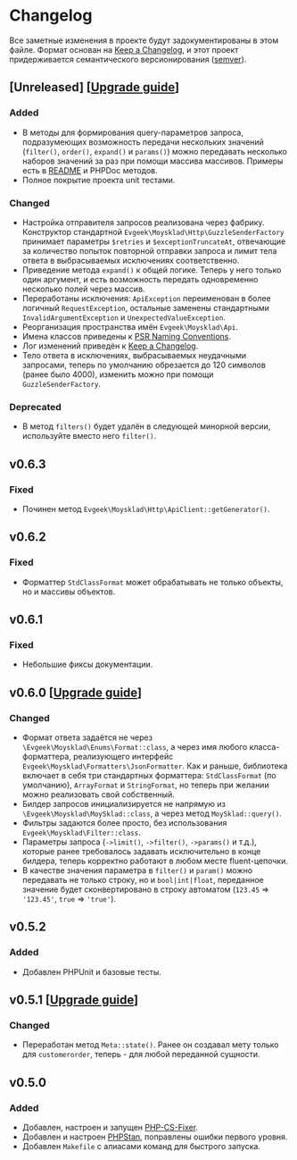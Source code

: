 # Changelog

Все заметные изменения в проекте будут задокументированы в этом файле. Формат основан на [Keep a Changelog](https://keepachangelog.com/ru), и этот проект придерживается семантического версионирования ([semver](https://semver.org/lang/ru/)).

## [Unreleased] [[Upgrade guide](/UPGRADE.md#[Unreleased]-changelog)]

### Added
- В методы для формирования query-параметров запроса, подразумеющих возможность передачи нескольких значений (`filter()`, `order()`, `expand()` и `params()`) можно передавать несколько наборов значений за раз при помощи массива массивов. Примеры есть в [README](/##параметры-запроса) и PHPDoc методов.
- Полное покрытие проекта unit тестами.

### Changed

- Настройка отправителя запросов реализована через фабрику. Конструктор стандартной `Evgeek\Moysklad\Http\GuzzleSenderFactory` принимает параметры `$retries` и `$exceptionTruncateAt`, отвечающие за количество попыток повторной отправки запроса и лимит тела ответа в выбрасываемых исключениях соответственно.
- Приведение метода `expand()` к общей логике. Теперь у него только один аргумент, и есть возможность передать одновременно несколько полей через массив.
- Переработаны исключения: `ApiException` переименован в более логичный `RequestException`, остальные заменены стандартными `InvalidArgumentException` и `UnexpectedValueException`.
- Реорганизация пространства имён `Evgeek\Moysklad\Api`.
- Имена классов приведены к [PSR Naming Conventions](https://www.php-fig.org/bylaws/psr-naming-conventions/).
- Лог изменений приведён к [Keep a Changelog](https://keepachangelog.com/ru).
- Тело ответа в исключениях, выбрасываемых неудачными запросами, теперь по умолчанию обрезается до 120 символов (ранее было 4000), изменить можно при помощи `GuzzleSenderFactory`.

### Deprecated

- В метод `filters()` будет удалён в следующей минорной версии, используйте вместо него `filter()`.

## v0.6.3

### Fixed

- Починен метод `Evgeek\Moysklad\Http\ApiClient::getGenerator()`.

## v0.6.2

### Fixed

- Форматтер `StdClassFormat` может обрабатывать не только объекты, но и массивы объектов.

## v0.6.1

### Fixed

- Небольшие фиксы документации.

## v0.6.0 [[Upgrade guide](/UPGRADE.md#v060-changelog)]

### Changed

- Формат ответа задаётся не через `\Evgeek\Moysklad\Enums\Format::class`, а через имя любого класса-форматтера, реализующего интерфейс  `Evgeek\Moysklad\Formatters\JsonFormatter`. Как и раньше, библиотека включает в себя три стандартных форматтера: `StdClassFormat` (по умолчанию), `ArrayFormat` и `StringFormat`, но теперь при желании можно реализовать свой собственный.
- Билдер запросов инициализируется не напрямую из `\Evgeek\Moysklad\MoySklad::class`, а через метод `MoySklad::query()`.
- Фильтры задаются более просто, без использования `Evgeek\Moysklad\Filter::class`.
- Параметры запроса (`->limit()`, `->filter()`, `->params()` и т.д.), которые ранее требовалось задавать исключительно в конце билдера, теперь корректно работают в любом месте fluent-цепочки.
- В качестве значения параметра в `filter()` и `param()` можно передавать не только строку, но и `bool|int|float`, переданное значение будет сконвертировано в строку автоматом (`123.45` => `'123.45'`, `true` => `'true'`).

## v0.5.2

### Added

- Добавлен PHPUnit и базовые тесты.

## v0.5.1 [[Upgrade guide](/UPGRADE.md#v051-changelog)]

### Changed

- Переработан метод `Meta::state()`. Ранее он создавал мету только для `customerorder`, теперь - для любой переданной сущности.

## v0.5.0

### Added

- Добавлен, настроен и запущен [PHP-CS-Fixer](https://github.com/PHP-CS-Fixer/PHP-CS-Fixer).
- Добавлен и настроен [PHPStan](https://github.com/phpstan/phpstan), поправлены ошибки первого уровня.
- Добавлен `Makefile` с алиасами команд для быстрого запуска.